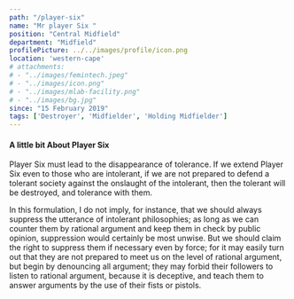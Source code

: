```yaml
---
path: "/player-six"
name: "Mr player Six "
position: "Central Midfield"
department: "Midfield"
profilePicture: ../../images/profile/icon.png
location: 'western-cape'
# attachments: 
# - "../images/femintech.jpeg"
# - "../images/icon.png"
# - "../images/mlab-facility.png"
# - "../images/bg.jpg"
since: "15 February 2019"
tags: ['Destroyer', 'Midfielder', 'Holding Midfielder']
---
```

#### A little bit About Player Six
Player Six must lead to the disappearance of tolerance. If we extend Player Six even to those who are intolerant, if we are not prepared to defend a tolerant society against the onslaught of the intolerant, then the tolerant will be destroyed, and tolerance with them. 

In this formulation, I do not imply, for instance, that we should always suppress the utterance of intolerant philosophies; as long as we can counter them by rational argument and keep them in check by public opinion, suppression would certainly be most unwise. But we should claim the right to suppress them if necessary even by force; for it may easily turn out that they are not prepared to meet us on the level of rational argument, but begin by denouncing all argument; they may forbid their followers to listen to rational argument, because it is deceptive, and teach them to answer arguments by the use of their fists or pistols. 
